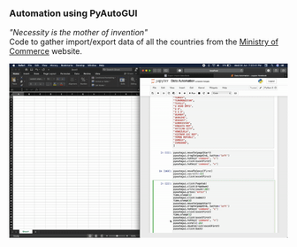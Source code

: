 ### Automation using PyAutoGUI 
*"Necessity is the mother of invention"*  
Code to gather import/export data of all the countries from the [Ministry of Commerce](https://commerce-app.gov.in/eidb/icntcomq.asp) website.
 
 ![DEMO](demo.gif)
